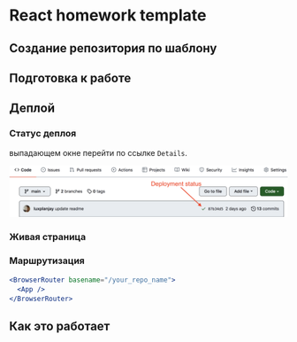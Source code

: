 # React homework template


## Создание репозитория по шаблону



## Подготовка к работе



## Деплой



### Статус деплоя



выпадающем окне перейти по ссылке `Details`.

![Deployment status](./assets/deploy-status.png)

### Живая страница



### Маршрутизация


```jsx
<BrowserRouter basename="/your_repo_name">
  <App />
</BrowserRouter>
```

## Как это работает


